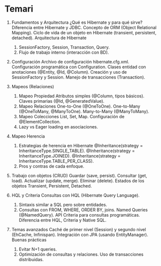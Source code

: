# Temari

1. Fundamentos y Arquitectura
    ¿Qué es Hibernate y para qué sirve?
    Diferencia entre Hibernate y JDBC.
    Concepto de ORM (Object Relational Mapping).
    Ciclo de vida de un objeto en Hibernate (transient, persistent, detached).
    Arquitectura de Hibernate
    1. SessionFactory, Session, Transaction, Query.
    2. Flujo de trabajo interno (interacción con BD).

2. Configuración
    Archivo de configuración hibernate.cfg.xml.
    Configuración programática con Configuration.
    Clases entidad con anotaciones (@Entity, @Id, @Column).
    Creación y uso de SessionFactory y Session.
    Manejo de transacciones (Transaction).

3. Mapeos (Relaciones)
    1. Mapeo Propiedad
        Atributos simples (@Column, tipos básicos).
        Claves primarias (@Id, @GeneratedValue).
    2. Mapeo Relaciones
        One-to-One (@OneToOne).
        One-to-Many (@OneToMany, @ManyToOne).
        Many-to-Many (@ManyToMany).
    3. Mapeo Colecciones
        List, Set, Map.
        Configuración de @ElementCollection.
    4. Lazy vs Eager loading en asociaciones.

4. Mapeo Herencia

    1. Estrategias de herencia en Hibernate
        @Inheritance(strategy = InheritanceType.SINGLE_TABLE).
        @Inheritance(strategy = InheritanceType.JOINED).
        @Inheritance(strategy = InheritanceType.TABLE_PER_CLASS).
    2. Pros y contras de cada enfoque.

5. Trabajo con objetos (CRUD)
    Guardar (save, persist).
    Consultar (get, load).
    Actualizar (update, merge).
    Eliminar (delete).
    Estados de los objetos Transient, Persistent, Detached.

6. HQL y Criteria
    Consultas con HQL (Hibernate Query Language).
    1. Sintaxis similar a SQL pero sobre entidades.
    2. Consultas con FROM, WHERE, ORDER BY, joins.
    Named Queries (@NamedQuery).
    API Criteria para consultas programáticas.
    Diferencia entre HQL, Criteria y Native SQL.

7. Temas avanzados
    Caché de primer nivel (Session) y segundo nivel (EhCache, Infinispan).
    Integración con JPA (usando EntityManager).
    Buenas prácticas
    1. Evitar N+1 queries.
    2. Optimización de consultas y relaciones.
    Uso de transacciones distribuidas.
